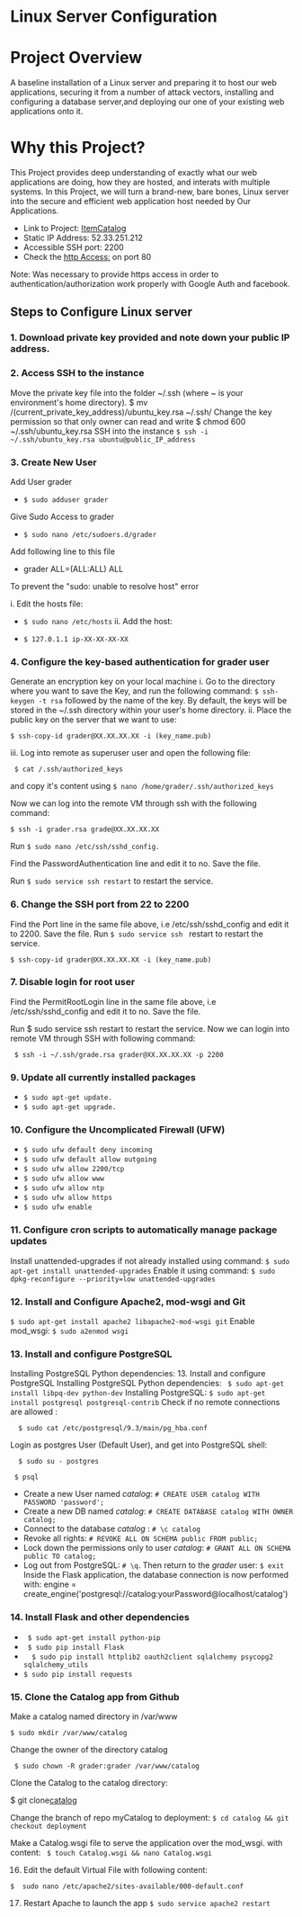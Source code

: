 # Linux Server Configuration

# Project Overview
A baseline installation of a Linux server and preparing it to host our web applications, securing it from a number of 
attack vectors, installing and configuring a database server,and deploying our one of your existing web applications onto it.

# Why this Project?
This Project provides deep understanding of exactly what our web applications are doing, how they are hosted, and interats with multiple systems. In this Project, we will turn a brand-new, bare bones, Linux server into the secure and efficient web application host needed by Our Applications.

- Link to Project: [ItemCatalog](https://catalog.52.33.251.212.xip.io/catalog/showcatalog)
- Static IP Address: 52.33.251.212
- Accessible SSH port: 2200
- Check the [http Access:](http://52.33.251.212/) on port 80

Note: Was necessary to provide https access in order to authentication/authorization work properly with Google Auth and facebook.

## Steps to Configure Linux server

### 1. Download private key provided and note down your public IP address.
 
### 2. Access SSH to the instance
 
 Move the private key file into the folder ~/.ssh (where ~ is your environment's home directory).
  $ mv /(current_private_key_address)/ubuntu_key.rsa ~/.ssh/
Change the key permission so that only owner can read and write
  $ chmod 600 ~/.ssh/ubuntu_key.rsa
SSH into the instance
  ```$ ssh -i ~/.ssh/ubuntu_key.rsa ubuntu@public_IP_address```
  
 ### 3. Create New User
  
  Add User grader
  
  - ```$ sudo adduser grader```
  
Give Sudo Access to grader

  - ```$ sudo nano /etc/sudoers.d/grader```
  
Add following line to this file
 - grader ALL=(ALL:ALL) ALL

To prevent the "sudo: unable to resolve host" error

i. Edit the hosts file:
- ```$ sudo nano /etc/hosts```
ii. Add the host:

- ```$ 127.0.1.1 ip-XX-XX-XX-XX```

### 4. Configure the key-based authentication for grader user

Generate an encryption key on your local machine
i. Go to the directory where you want to save the Key, and run the following command:
```$ ssh-keygen -t rsa```
followed by the name of the key. By default, the keys will be stored in the ~/.ssh directory within your user's 
  home directory.
  ii. Place the public key on the server that we want to use:
  
   ```$ ssh-copy-id grader@XX.XX.XX.XX -i (key_name.pub)```
   
iii. Log into remote as superuser user and open the following file:

``` $ cat /.ssh/authorized_keys```

  and copy it's content using ```$ nano /home/grader/.ssh/authorized_keys```
  
Now we can log into the remote VM through ssh with the following command:

``` $ ssh -i grader.rsa grade@XX.XX.XX.XX ```

Run ```$ sudo nano /etc/ssh/sshd_config.```

Find the PasswordAuthentication line and edit it to no.
Save the file.

Run ```$ sudo service ssh restart``` to restart the service.

### 6. Change the SSH port from 22 to 2200
Find the Port line in the same file above, i.e /etc/ssh/sshd_config and edit it to 2200.
Save the file.
Run ```$ sudo service ssh ``` restart to restart the service.

   ```$ ssh-copy-id grader@XX.XX.XX.XX -i (key_name.pub)```
   
###  7. Disable login for root user
Find the PermitRootLogin line in the same file above, i.e /etc/ssh/sshd_config and edit it to no.
Save the file.

Run $ sudo service ssh restart to restart the service.
Now we can login into remote VM through SSH with following command:

``` $ ssh -i ~/.ssh/grade.rsa grader@XX.XX.XX.XX -p 2200```

### 9. Update all currently installed packages
- ```$ sudo apt-get update.```
- ```$ sudo apt-get upgrade.```

### 10. Configure the Uncomplicated Firewall (UFW)
- ```$ sudo ufw default deny incoming```
- ```$ sudo ufw default allow outgoing```
- ```$ sudo ufw allow 2200/tcp```
- ```$ sudo ufw allow www```
- ```$ sudo ufw allow ntp```
- ```$ sudo ufw allow https```
- ```$ sudo ufw enable```

### 11. Configure cron scripts to automatically manage package updates

Install unattended-upgrades if not already installed using command:
 ```$ sudo apt-get install unattended-upgrades```
Enable it using command:
 ```$ sudo dpkg-reconfigure --priority=low unattended-upgrades```
 
### 12. Install and Configure Apache2, mod-wsgi and Git
 ```$ sudo apt-get install apache2 libapache2-mod-wsgi git```
Enable mod_wsgi:
 ```$ sudo a2enmod wsgi```
 
### 13. Install and configure PostgreSQL

 Installing PostgreSQL Python dependencies:
 13. Install and configure PostgreSQL
Installing PostgreSQL Python dependencies:
``` $ sudo apt-get install libpq-dev python-dev```
Installing PostgreSQL:
  ```$ sudo apt-get install postgresql postgresql-contrib```
Check if no remote connections are allowed :

```  $ sudo cat /etc/postgresql/9.3/main/pg_hba.conf```

Login as postgres User (Default User), and get into PostgreSQL shell:

```  $ sudo su - postgres```

``` $ psql```
 * Create a new User named *catalog*:  `# CREATE USER catalog WITH PASSWORD 'password';`
 * Create a new DB named *catalog*: `# CREATE DATABASE catalog WITH OWNER catalog;`
 * Connect to the database *catalog* : `# \c catalog`
 * Revoke all rights: `# REVOKE ALL ON SCHEMA public FROM public;`
 * Lock down the permissions only to user *catalog*: `# GRANT ALL ON SCHEMA public TO catalog;`
 * Log out from PostgreSQL: `# \q`. Then return to the *grader* user: `$ exit`
 Inside the Flask application, the database connection is now performed with:
 engine = create_engine('postgresql://catalog:yourPassword@localhost/catalog')
 
 ### 14. Install Flask and other dependencies
  - ``` $ sudo apt-get install python-pip```
  - ``` $ sudo pip install Flask```
  -  ```  $ sudo pip install httplib2 oauth2client sqlalchemy psycopg2 sqlalchemy_utils```
  -  ```$ sudo pip install requests```
  
###  15. Clone the Catalog app from Github
Make a catalog named directory in /var/www

  ```$ sudo mkdir /var/www/catalog```
  
Change the owner of the directory catalog

``` $ sudo chown -R grader:grader /var/www/catalog```

Clone the Catalog to the catalog directory:

 $ git clone[catalog](https://github.com/marcioinfo/catalog)

Change the branch of repo myCatalog to deployment:
 ```$ cd catalog && git checkout deployment```
 
 Make a Catalog.wsgi file to serve the application over the mod_wsgi. with content:
 ``` $ touch Catalog.wsgi && nano Catalog.wsgi``` 

 16. Edit the default Virtual File with following content:

  ```$  sudo nano /etc/apache2/sites-available/000-default.conf```

17. Restart Apache to launch the app
 ```$ sudo service apache2 restart```
